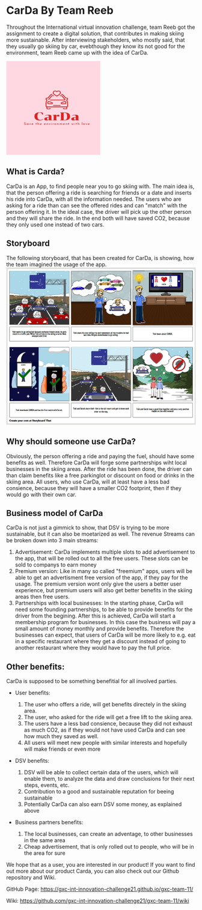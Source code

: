 # CarDa By Team Reeb
Throughout the International virtual innovation challenge, team Reeb got the assignment to create a digital solution, that contributes in making skiing more sustainable.
After interviewing stakeholders, who mostly said, that they usually go skiing by car, evebthough they know its not good for the environment, team Reeb came up with the idea of CarDa.

<img src="/Cardas%20Logo.jpeg" width="250" height="250">


## What is Carda?

CarDa is an App, to find people near you to go skiing with. The main idea is, that the person offering a ride is searching for friends or a date and inserts his ride into CarDa, with all the information needed. 
The users who are asking for a ride than can see the offered rides and can "match" with the person offering it. In the ideal case, the driver will pick up the other person and they will share the ride. In the end both will have saved CO2, because they only used one instead of two cars.

## Storyboard
The following storyboard, that has been created for CarDa, is showing, how the team imagined the usage of the app.
![](https://github.com/gxc-int-innovation-challenge21/gxc-team-11/blob/main/Storyboard_final.jpeg)


## Why should someone use CarDa?

Obviously, the person offering a ride and paying the fuel, should have some benefits as well. Therefore CarDa will forge some partnerships wiht local businesses in the skiing areas. After the ride has been done, the driver can than claim benefits like a free parkinglot or discount on food or drinks in the skiing area.
All users, who use CarDa, will at least have a less bad consience, because they will have a smaller CO2 footprint, then if they would go with their own car.

## Business model of CarDa

CarDa is not just a gimmick to show, that DSV is trying to be more sustainable, but it can also be moetarized as well. The revenue Streams can be broken down into 3 main streams:
  1. Advertisement: CarDa implements multiple slots to add advertisement to the app, that will be rolled out to all the free users. These slots can be sold to companys to earn          money
  2. Premium version: Like in many so called "freemium" apps, users will be able to get an advertisment free version of the app, if they pay for the usage. The premium version          wont only give the users a better user experience, but premium users will also get better benefits in the skiing areas then free users.
  3. Partnerships with local businesses: In the starting phase, CarDa will need some founding partnerships, to be able to provide benefits for the driver from the begining.          After this is achieved, CarDa will start a membership program for businesses. In this case the business will pay a small amount of money monthly and provide benefits.            Therefore the businesses can expect, that users of CarDa will be more likely to e.g. eat in a specific restaurant where they get a discount instead of going to another          restaurant where they would have to pay the full price.

## Other benefits:

CarDa is supposed to be something benefitial for all involved parties. 
- User benefits:
  1. The user who offers a ride, will get benefits directely in the skiing area.
  2. The user, who asked for the ride will get a free lift to the skiing area.
  3. The users have a less bad consience, because they did not exhaust as much CO2, as if they would not have used CarDa and can see how much they saved as well.
  4. All users will meet new people with similar interests and hopefully will make friends or even more
  
- DSV benefits:
  1. DSV will be able to collect certain data of the users, which will enable them, to analyze the data and draw conclusions for their next steps, events, etc.
  2. Contribution to a good and sustainable reputation for beeing sustainable
  3. Potentially CarDa can also earn DSV some money, as explained above

- Business partners benefits:
  1. The local businesses, can create an adventage, to other businesses in the same area
  2. Cheap advertisement, that is only rolled out to people, who will be in the area for sure

We hope that as a user, you are interested in our product! If you want to find out more about our product Carda, you can also check out our Github repository and Wiki.

GitHub Page: https://gxc-int-innovation-challenge21.github.io/gxc-team-11/

Wiki: https://github.com/gxc-int-innovation-challenge21/gxc-team-11/wiki
